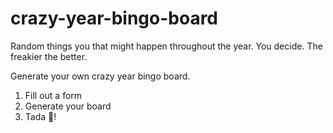 # crazy-year-bingo-board

Random things you that might happen throughout the year. You decide. The freakier the better.

Generate your own crazy year bingo board.

1. Fill out a form
2. Generate your board
3. Tada 🎉!
